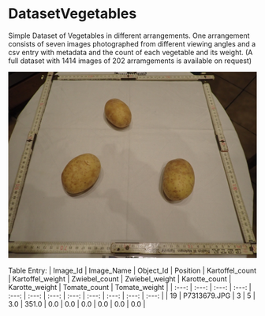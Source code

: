 # DatasetVegetables
Simple Dataset of Vegetables in different arrangements. 
One arrangement consists of seven images photographed from different viewing angles and a csv entry with metadata and the count of each vegetable and its weight. (A full dataset with 1414 images of 202 arramgements is available on request)

![Sample Image](https://github.com/debroize/DatasetVegetables/blob/main/imagesVegetables_small/P7313678.JPG)

Table Entry:
| Image_Id | Image_Name    | Object_Id    | Position | Kartoffel_count | Kartoffel_weight | Zwiebel_count | Zwiebel_weight | Karotte_count | Karotte_weight | Tomate_count | Tomate_weight |
| :---: | :---: | :---: | :---: | :---: | :---: | :---: | :---: | :---: | :---: | :---: | :---: |
| 19 | P7313679.JPG | 3 | 5 | 3.0 | 351.0 | 0.0 | 0.0 | 0.0 | 0.0 | 0.0 | 0.0 |

